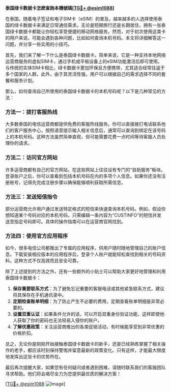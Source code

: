 **泰国绿卡数据卡怎麽查詢本機號碼[[TG💪+ @esim1088](https://t.me/s/esim1088)]**

在泰国，随着电子签证和电子SIM卡（eSIM）的普及，越来越多的人选择使用泰国的绿卡数据卡来满足日常通信需求。无论是短期旅行还是长期居住，拥有一张泰国绿卡数据卡都能让你轻松享受便捷的移动网络服务。然而，对于初次使用这类卡的用户来说，可能会遇到各种问题，比如如何查询本机号码。本文将详细解答这一问题，并分享一些实用的小技巧。

首先，我们来了解一下什么是泰国绿卡数据卡。简单来说，它是一种支持本地网络运营商服务的虚拟SIM卡，通过手机或平板设备上的eSIM功能激活后即可使用。与传统的实体SIM卡相比，绿卡数据卡更加环保且方便携带，尤其适合经常往返于多个国家的人群。此外，由于其灵活性强，用户可以根据自己的需求选择不同的套餐和服务计划。

那么，如何查询自己所使用的泰国绿卡数据卡的本机号码呢？以下是几种常见的方法：

### 方法一：拨打客服热线
大多数泰国的电信运营商都提供免费的客服热线服务。你可以直接拨打电话联系他们的客户服务中心，按照语音提示输入相关信息后，通常可以查询到绑定在该号码上的本机号码。这种方法虽然简单直观，但可能需要花费一点时间等待客服人员处理你的请求。

### 方法二：访问官方网站
许多运营商都有自己的官方网站，在这些网站上往往设有专门的“自助服务”板块。登录账户之后，你可以查看到包括本机号码在内的多项个人信息。如果你还没有注册账号，记得先完成注册步骤以确保能够顺利获取所需信息。

### 方法三：发送短信指令
部分运营商允许用户通过发送特定格式的短信来快速查询本机号码。例如，假设你想知道某个号码对应的本机号码，只需编辑一条内容为“CUSTINFO”的短信并发送至指定号码即可。具体的操作指南可以在运营商官网找到。

### 方法四：使用官方应用程序
如今，很多电信公司都推出了专属的应用程序，供用户随时随地管理自己的账户信息。下载安装相应版本的应用程序后，登录个人账户就能轻松查找到相关的号码资料。这种方式不仅高效而且安全可靠。

除了上述提到的方法之外，还有一些额外的小贴士可以帮助大家更好地管理和利用泰国绿卡数据卡：

1. **保存重要联系方式**：为了避免忘记重要的客服电话或其他紧急联系方式，建议将其保存在手机通讯录中。
2. **定期检查账单明细**：为了防止产生不必要的费用，定期查看账单明细是非常必要的。
3. **设置双重认证**：如果条件允许的话，可以开启双重身份验证功能，这样即使他人获取了你的密码也无法轻易入侵你的账户。
4. **了解优惠政策**：关注运营商推出的各类促销活动，有时候能享受到非常优惠的价格折扣。

总之，无论你是刚刚开始接触泰国绿卡数据卡的新手，还是已经熟练掌握了相关操作的老手，都应该时刻保持警惕并留意最新的政策变化。只有这样，才能最大限度地发挥出这张卡的优势所在。

最后再次提醒大家，如果您有任何疑问或者遇到困难，请随时联系我们的客服团队寻求帮助。他们将会竭尽全力为您提供最优质的解决方案！

[[TG💪+ @esim1088](https://t.me/s/esim1088) ![Image](https://i.postimg.cc/4NQfJmqS/Snipaste-2025-05-13-00-14-12.png)]